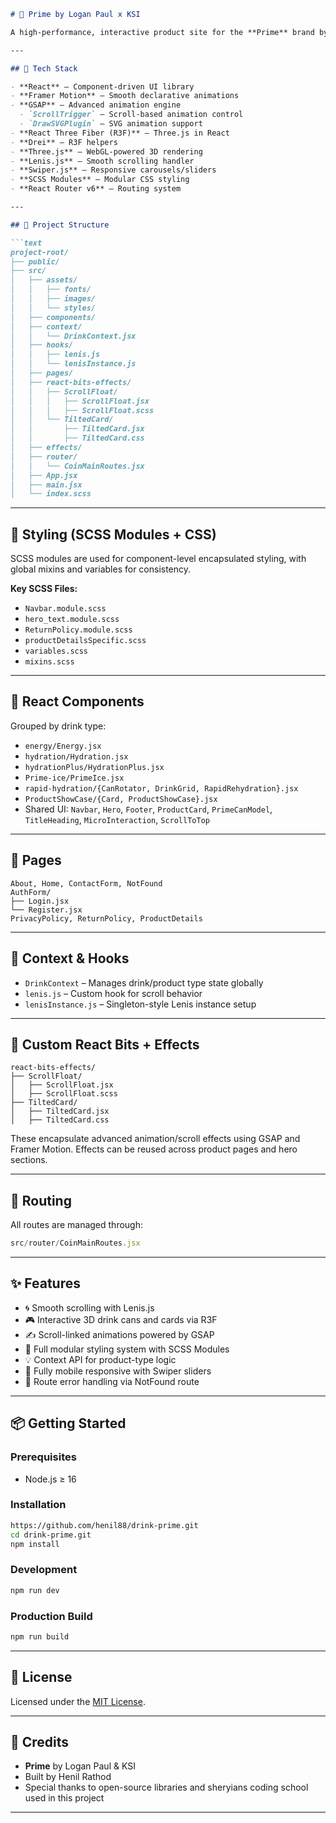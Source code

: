 ````markdown
# 🥤 Prime by Logan Paul x KSI

A high-performance, interactive product site for the **Prime** brand by Logan Paul and KSI. Featuring 3D visuals, scroll-triggered animations, and a modular, scalable architecture — this project delivers a visually striking and smooth user experience using the latest tools in the modern front-end stack.

---

## 🚀 Tech Stack

- **React** – Component-driven UI library
- **Framer Motion** – Smooth declarative animations
- **GSAP** – Advanced animation engine
  - `ScrollTrigger` – Scroll-based animation control
  - `DrawSVGPlugin` – SVG animation support
- **React Three Fiber (R3F)** – Three.js in React
- **Drei** – R3F helpers
- **Three.js** – WebGL-powered 3D rendering
- **Lenis.js** – Smooth scrolling handler
- **Swiper.js** – Responsive carousels/sliders
- **SCSS Modules** – Modular CSS styling
- **React Router v6** – Routing system

---

## 📁 Project Structure

```text
project-root/
├── public/
├── src/
│   ├── assets/
│   │   ├── fonts/
│   │   ├── images/
│   │   └── styles/
│   ├── components/
│   ├── context/
│   │   └── DrinkContext.jsx
│   ├── hooks/
│   │   ├── lenis.js
│   │   └── lenisInstance.js
│   ├── pages/
│   ├── react-bits-effects/
│   │   ├── ScrollFloat/
│   │   │   ├── ScrollFloat.jsx
│   │   │   ├── ScrollFloat.scss
│   │   └── TiltedCard/
│   │       ├── TiltedCard.jsx
│   │       ├── TiltedCard.css
│   ├── effects/
│   ├── router/
│   │   └── CoinMainRoutes.jsx
│   ├── App.jsx
│   ├── main.jsx
│   └── index.scss
````

---

## 🎨 Styling (SCSS Modules + CSS)

SCSS modules are used for component-level encapsulated styling, with global mixins and variables for consistency.

**Key SCSS Files:**

* `Navbar.module.scss`
* `hero_text.module.scss`
* `ReturnPolicy.module.scss`
* `productDetailsSpecific.scss`
* `variables.scss`
* `mixins.scss`

---

## 🧩 React Components

Grouped by drink type:

* `energy/Energy.jsx`
* `hydration/Hydration.jsx`
* `hydrationPlus/HydrationPlus.jsx`
* `Prime-ice/PrimeIce.jsx`
* `rapid-hydration/{CanRotator, DrinkGrid, RapidRehydration}.jsx`
* `ProductShowCase/{Card, ProductShowCase}.jsx`
* Shared UI: `Navbar`, `Hero`, `Footer`, `ProductCard`, `PrimeCanModel`, `TitleHeading`, `MicroInteraction`, `ScrollToTop`

---

## 📄 Pages

```text
About, Home, ContactForm, NotFound
AuthForm/
├── Login.jsx
└── Register.jsx
PrivacyPolicy, ReturnPolicy, ProductDetails
```

---

## 🧠 Context & Hooks

* `DrinkContext` – Manages drink/product type state globally
* `lenis.js` – Custom hook for scroll behavior
* `lenisInstance.js` – Singleton-style Lenis instance setup

---

## 🧬 Custom React Bits + Effects

```text
react-bits-effects/
├── ScrollFloat/
│   ├── ScrollFloat.jsx
│   ├── ScrollFloat.scss
├── TiltedCard/
│   ├── TiltedCard.jsx
│   ├── TiltedCard.css
```

These encapsulate advanced animation/scroll effects using GSAP and Framer Motion. Effects can be reused across product pages and hero sections.

---

## 🧭 Routing

All routes are managed through:

```js
src/router/CoinMainRoutes.jsx
```

---

## ✨ Features

* 🌀 Smooth scrolling with Lenis.js
* 🎮 Interactive 3D drink cans and cards via R3F
* ✍️ Scroll-linked animations powered by GSAP
* 🎨 Full modular styling system with SCSS Modules
* 💡 Context API for product-type logic
* 📱 Fully mobile responsive with Swiper sliders
* 🚦 Route error handling via NotFound route

---

## 📦 Getting Started

### Prerequisites

* Node.js ≥ 16


### Installation

```bash
https://github.com/henil88/drink-prime.git
cd drink-prime.git
npm install
```

### Development

```bash
npm run dev
```

### Production Build

```bash
npm run build
```

---

## 📄 License

Licensed under the [MIT License](LICENSE).

---

## 🙌 Credits

* **Prime** by Logan Paul & KSI
* Built by Henil Rathod
* Special thanks to open-source libraries and sheryians coding school used in this project

---

```


